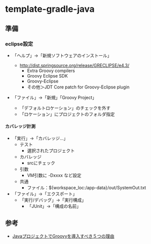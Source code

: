 template-gradle-java
====================

準備
----

### eclipse設定

* 「ヘルプ」→「新規ソフトウェアのインストール」
  * http://dist.springsource.org/release/GRECLIPSE/e4.3/
    * Extra Groovy compilers
    * Groovy Eclipse SDK
    * Groovy-Eclipse
    * その他＞JDT Core patch for Groovy-Eclipse plugin

 * 「ファイル」→「新規」「Groovy Project」
   * 「デフォルトロケーション」のチェックを外す
   * 「ロケーション」にプロジェクトのフォルダ指定

#### カバレッジ計測
 * 「実行」→「カバレッジ...」
   * テスト
     * 選択されたプロジェクト
   * カバレッジ
     * srcにチェック
   * 引数
     * VM引数に -Dxxxx など設定
   * 共通
     * ファイル：${workspace_loc:/app-data}/out/SystemOut.txt
 * 「ファイル」→「エクスポート」
   * 「実行/デバッグ」→「実行構成」
     * 「JUnit」→「構成の名前」


参考
----
* [JavaプロジェクトでGroovyを導入すべき５つの理由](http://d.hatena.ne.jp/kyon_mm/20110711/1310396094)

<!-- vim: set ft=markdown ts=4 sw=4 et:-->
